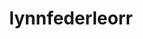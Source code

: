 ---
title: 'lynnfederleorr'
first_name: 'Lynn'
last_name: 'Federle-Orr'
org_title: 'Executive Director'
organization: 'The History Museum of Hood River County'
state: 'OR'
email: 'director@hoodriverhistorymuseum.org'
phone: '(541) 386-6772'
chair: 
active: true
assignee: 'lynnfederleorr'

---